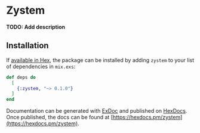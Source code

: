 # Zystem

**TODO: Add description**

## Installation

If [available in Hex](https://hex.pm/docs/publish), the package can be installed
by adding `zystem` to your list of dependencies in `mix.exs`:

```elixir
def deps do
  [
    {:zystem, "~> 0.1.0"}
  ]
end
```

Documentation can be generated with [ExDoc](https://github.com/elixir-lang/ex_doc)
and published on [HexDocs](https://hexdocs.pm). Once published, the docs can
be found at [https://hexdocs.pm/zystem](https://hexdocs.pm/zystem).

